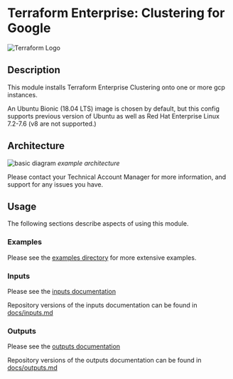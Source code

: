 # Terraform Enterprise: Clustering for Google

![Terraform Logo](https://github.com/hashicorp/terraform-google-terraform-enterprise/blob/master/assets/TerraformLogo.png?raw=true)

## Description

This module installs Terraform Enterprise Clustering onto one or more gcp instances.

An Ubuntu Bionic (18.04 LTS) image is chosen by default, but this config supports previous version of Ubuntu as well as Red Hat Enterprise Linux 7.2-7.6 (v8 are not supported.)

## Architecture

![basic diagram](https://github.com/hashicorp/terraform-google-terraform-enterprise/blob/master/assets/gcp_diagram.jpg?raw=true)
_example architecture_

Please contact your Technical Account Manager for more information, and support for any issues you have.

## Usage

The following sections describe aspects of using this
module.

### Examples

Please see the [examples directory](https://github.com/hashicorp/terraform-google-terraform-enterprise/tree/master/examples/) for more extensive examples.

### Inputs

Please see the [inputs documentation](https://registry.terraform.io/modules/hashicorp/terraform-enterprise/google/?tab=inputs)

Repository versions of the inputs documentation can be found in [docs/inputs.md](docs/inputs.md)

### Outputs

Please see the [outputs documentation](https://registry.terraform.io/modules/hashicorp/terraform-enterprise/google/?tab=outputs)

Repository versions of the outputs documentation can be found in [docs/outputs.md](docs/outputs.md)
